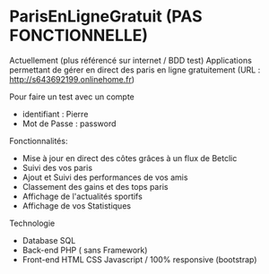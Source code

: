 # ParisEnLigneGratuit (PAS FONCTIONNELLE)
Actuellement (plus référencé sur internet / BDD test)
Applications permettant de gérer en direct des paris en ligne gratuitement (URL : http://s643692199.onlinehome.fr)


Pour faire un test avec un compte 
  - identifiant : Pierre
  - Mot de Passe : password

                
                
Fonctionnalités:                
  - Mise à jour en direct des côtes grâces à un flux de Betclic
  - Suivi des vos paris
  - Ajout et Suivi des performances de vos amis
  - Classement des gains et des tops paris
  - Affichage de l'actualités sportifs 
  - Affichage de vos Statistiques
  
Technologie
  - Database SQL
  - Back-end PHP ( sans Framework)
  - Front-end HTML CSS Javascript / 100% responsive (bootstrap) 
